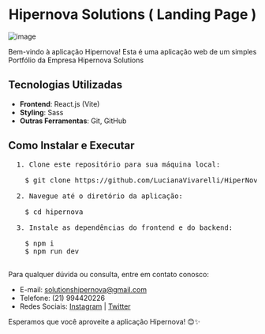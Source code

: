 <h1 align="center"> Hipernova Solutions ( Landing Page )</h1>


![image](https://github.com/LucianaVivarelli/HiperNova/assets/96242187/c14d4e88-f0f5-4ba6-97aa-d2a36b45383b)


<p>Bem-vindo à aplicação Hipernova! Esta é uma aplicação web de um simples Portfólio da Empresa Hipernova Solutions</p>

<h2>Tecnologias Utilizadas</h2>

- **Frontend**: React.js (Vite)
- **Styling**: Sass
- **Outras Ferramentas**: Git, GitHub

<h2> Como Instalar e Executar</h2>

<pre>
  1. Clone este repositório para sua máquina local:
  
    $ git clone https://github.com/LucianaVivarelli/HiperNova.git

  2. Navegue até o diretório da aplicação:
  
    $ cd hipernova

  3. Instale as dependências do frontend e do backend:
  
    $ npm i
    $ npm run dev

</pre>
Para qualquer dúvida ou consulta, entre em contato conosco:

- E-mail: solutionshipernova@gmail.com
- Telefone: (21) 994420226
- Redes Sociais: [Instagram](https://www.instagram.com/hipernovasol/) | [Twitter](https://twitter.com/hipernovasol) 

Esperamos que você aproveite a aplicação Hipernova! 😊✨
